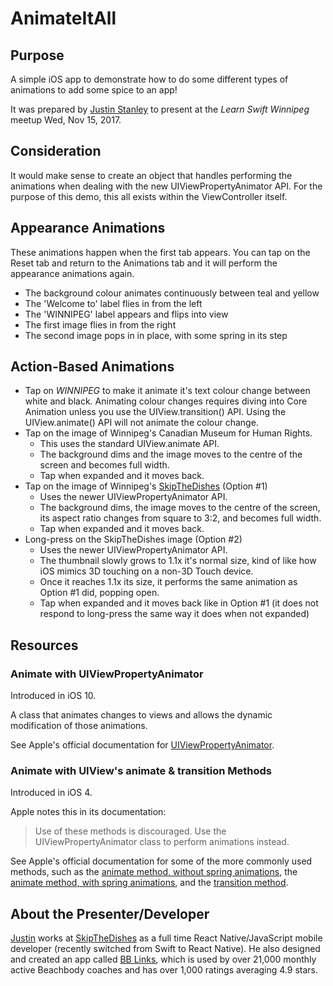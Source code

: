 # AnimateItAll

## Purpose

A simple iOS app to demonstrate how to do some different types of animations to add some spice to an app!

It was prepared by [Justin Stanley](https://github.com/jstheoriginal) to present at the *Learn Swift Winnipeg* meetup Wed, Nov 15, 2017.

## Consideration

It would make sense to create an object that handles performing the animations when dealing with the new UIViewPropertyAnimator API. For the purpose of this demo, this all exists within the ViewController itself.

## Appearance Animations

These animations happen when the first tab appears. You can tap on the Reset tab and return to the Animations tab and it will perform the appearance animations again.

- The background colour animates continuously between teal and yellow
- The 'Welcome to' label flies in from the left
- The 'WINNIPEG' label appears and flips into view
- The first image flies in from the right
- The second image pops in in place, with some spring in its step

## Action-Based Animations

- Tap on *WINNIPEG* to make it animate it's text colour change between white and black. Animating colour changes requires diving into Core Animation unless you use the UIView.transition() API. Using the UIView.animate() API will not animate the colour change.
- Tap on the image of Winnipeg's Canadian Museum for Human Rights.
  - This uses the standard UIView.animate API.
  - The background dims and the image moves to the centre of the screen and becomes full width.
  - Tap when expanded and it moves back.
- Tap on the image of Winnipeg's [SkipTheDishes](www.skipthedishes.com) (Option #1)
  - Uses the newer UIViewPropertyAnimator API.
  - The background dims, the image moves to the centre of the screen, its aspect ratio changes from square to 3:2, and becomes full width.
  - Tap when expanded and it moves back.
- Long-press on the SkipTheDishes image (Option #2)
  - Uses the newer UIViewPropertyAnimator API.
  - The thumbnail slowly grows to 1.1x it's normal size, kind of like how iOS mimics 3D touching on a non-3D Touch device.
  - Once it reaches 1.1x its size, it performs the same animation as Option #1 did, popping open.
  - Tap when expanded and it moves back like in Option #1 (it does not respond to long-press the same way it does when not expanded)
  
## Resources

### Animate with UIViewPropertyAnimator
  
Introduced in iOS 10.

A class that animates changes to views and allows the dynamic modification of those animations.

See Apple's official documentation for [UIViewPropertyAnimator](https://developer.apple.com/documentation/uikit/uiviewpropertyanimator).

### Animate with UIView's animate & transition Methods

Introduced in iOS 4.

Apple notes this in its documentation:
> Use of these methods is discouraged. Use the UIViewPropertyAnimator class to perform animations instead.

See Apple's official documentation for some of the more commonly used methods, such as the [animate method, without spring animations](https://developer.apple.com/documentation/uikit/uiview/1622451-animate), the [animate method, with spring animations](https://developer.apple.com/documentation/uikit/uiview/1622594-animate), and the [transition method](https://developer.apple.com/documentation/uikit/uiview/1622574-transition).

## About the Presenter/Developer

[Justin](https://swiftwithjustin.co/about/) works at [SkipTheDishes](www.skipthedishes.com) as a full time React Native/JavaScript mobile developer (recently switched from Swift to React Native). He also designed and created an app called [BB Links](www.bblinksapp.com), which is used by over 21,000 monthly active Beachbody coaches and has over 1,000 ratings averaging 4.9 stars.
